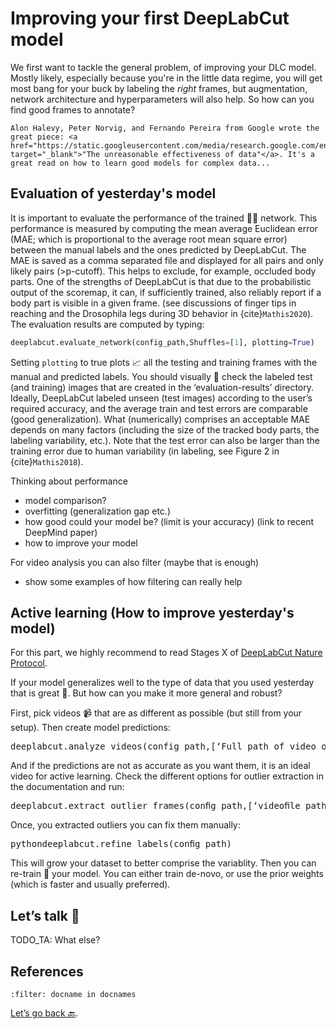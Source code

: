 # Improving your first DeepLabCut model

We first want to tackle the general problem, of improving your DLC model. Mostly likely, especially because you're in the little data regime, you will get most bang for your buck by labeling the *right* frames, but augmentation, network architecture and hyperparameters will also help. So how can you find good frames to annotate?

```{note}
Alon Halevy, Peter Norvig, and Fernando Pereira from Google wrote the great piece: <a href="https://static.googleusercontent.com/media/research.google.com/en//pubs/archive/35179.pdf" target="_blank">"The unreasonable effectiveness of data"</a>. It's a great read on how to learn good models for complex data...
```

## Evaluation of yesterday's model

It is important to evaluate the performance of the trained 🏋️‍♀️ network. This performance is measured by computing the mean average Euclidean error (MAE; which is proportional to the average root mean square error) between the manual labels and the ones predicted by DeepLabCut. The MAE is saved as a comma separated file and displayed for all pairs and only likely pairs (>p-cutoff). This helps to exclude, for example, occluded body parts. One of the strengths of DeepLabCut is that due to the probabilistic output of the scoremap, it can, if sufficiently trained, also reliably report if a body part is visible in a given frame. (see discussions of finger tips in reaching and the Drosophila
legs during 3D behavior in {cite}`Mathis2020`). 
The evaluation results are computed by typing:
```python
deeplabcut.evaluate_network(config_path,Shuffles=[1], plotting=True)
```
Setting ``plotting`` to true plots 📈 all the testing and training frames with the manual and predicted labels. You should visually 👀 check the labeled test (and training) images that are created in the ‘evaluation-results’ directory.
Ideally, DeepLabCut labeled unseen (test images) according to the user’s required accuracy, and the average train and test errors are comparable (good generalization). What (numerically) comprises an acceptable MAE depends on many factors (including the size of the tracked body parts, the labeling variability, etc.). Note that the test error can
also be larger than the training error due to human variability (in labeling, see Figure 2 in {cite}`Mathis2018`).


Thinking about performance

- model comparison?
- overfitting (generalization gap etc.)
- how good could your model be? (limit is your accuracy) (link to recent DeepMind paper)
- how to improve your model


For video analysis you can also filter (maybe that is enough)
- show some examples of how filtering can really help

## Active learning (How to improve yesterday's model)

For this part, we highly recommend to read  Stages X of <a href="https://rdcu.be/bHpHN" target="_blank">DeepLabCut Nature Protocol</a>.

If your model generalizes well to the type of data that you used yesterday that is great 🎉. But how can you make it more general and robust?

First, pick videos 📹 that are as different as possible (but still from your setup). Then create model predictions:

<pre lang="python">deeplabcut.analyze_videos(config_path,[‘Full path of video or videofolder’], shuffle=1, save_as_csv=True, videotype=‘.avi’)</pre>


And if the predictions are not as accurate as you want them, it is an ideal video for active learning. Check the different options for outlier extraction in the documentation and run:

<pre lang="python">deeplabcut.extract_outlier_frames(conﬁg_path,[‘videoﬁle_path’])</pre>

Once, you extracted outliers you can fix them manually:

<pre lang="python">pythondeeplabcut.refine_labels(conﬁg_path)</pre>


This will grow your dataset to better comprise the variablity. Then you can re-train 🚂 your model. You can either train de-novo, or use the prior weights (which is faster and usually preferred).


## Let’s talk 📲



TODO_TA: What else?

## References

```{bibliography}
:filter: docname in docnames
```

[Let’s go back 🔙](../README.md).

